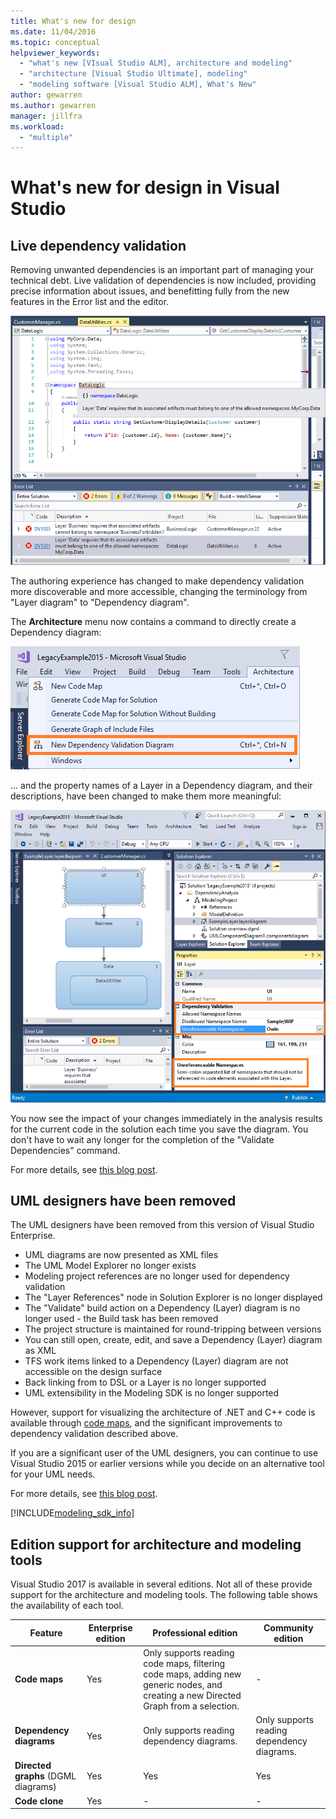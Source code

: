```yaml
---
title: What's new for design
ms.date: 11/04/2016
ms.topic: conceptual
helpviewer_keywords:
  - "what's new [VIsual Studio ALM], architecture and modeling"
  - "architecture [Visual Studio Ultimate], modeling"
  - "modeling software [Visual Studio ALM], What's New"
author: gewarren
ms.author: gewarren
manager: jillfra
ms.workload:
  - "multiple"
---
```

# What's new for design in Visual Studio

## Live dependency validation

Removing unwanted dependencies is an important part of managing your technical debt. Live validation of dependencies is now included, providing precise information about issues, and benefitting fully from the new features in the Error list and the editor.

![Live dependency validation in action](media/dep-validation-whatsnew-01.png)

The authoring experience has changed to make dependency validation more discoverable and more accessible, changing the terminology from "Layer diagram" to "Dependency diagram".

The **Architecture** menu now contains a command to directly create a Dependency diagram:

![Live dependency item on Architecture menu](media/dep-validation-whatsnew-02.png)

... and the property names of a Layer in a Dependency diagram, and their descriptions, have been changed to make them more meaningful:

![Live dependency updated property names](media/dep-validation-whatsnew-03.png)

You now see the impact of your changes immediately in the analysis results for the current code in the solution each time you save the diagram. You don't have to wait any longer for the completion of the "Validate Dependencies" command.

For more details, see [this blog post](https://blogs.msdn.microsoft.com/devops/2016/10/07/live-architecture-dependency-validation-in-visual-studio-15-preview-5/).

## UML designers have been removed

The UML designers have been removed from this version of Visual Studio Enterprise.

* UML diagrams are now presented as XML files
* The UML Model Explorer no longer exists
* Modeling project references are no longer used for dependency validation
* The "Layer References" node in Solution Explorer is no longer displayed
* The "Validate" build action on a Dependency (Layer) diagram is no longer used - the Build task has been removed
* The project structure is maintained for round-tripping between versions
* You can still open, create, edit, and save a Dependency (Layer) diagram as XML
* TFS work items linked to a Dependency (Layer) diagram are not accessible on the design surface
* Back linking from to DSL or a Layer is no longer supported
* UML extensibility in the Modeling SDK is no longer supported

However, support for visualizing the architecture of .NET and C++ code is available through [code maps](map-dependencies-across-your-solutions.md), and the significant improvements to dependency validation described above.

If you are a significant user of the UML designers, you can continue to use Visual Studio 2015 or earlier versions while you decide on an alternative tool for your UML needs.

For more details, see [this blog post](https://blogs.msdn.microsoft.com/devops/2016/10/14/uml-designers-have-been-removed-layer-designer-now-supports-live-architectural-analysis/).

[!INCLUDE[modeling_sdk_info](includes/modeling_sdk_info.md)]

## <a name="VersionSupport" />Edition support for architecture and modeling tools

Visual Studio 2017 is available in several editions. Not all of these provide support for the architecture and modeling tools. The following table shows the availability of each tool.

|**Feature**|**Enterprise edition**|**Professional edition**|**Community edition**|
|-|-|-|-|
|**Code maps**|Yes|Only supports reading code maps, filtering code maps, adding new generic nodes, and creating a new Directed Graph from a selection.|-|
|**Dependency diagrams**|Yes|Only supports reading dependency diagrams.|Only supports reading dependency diagrams.|
|**Directed graphs** (DGML diagrams)|Yes|Yes|Yes|
|**Code clone**|Yes|-|-|